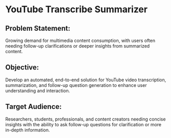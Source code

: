 # YouTube Transcribe Summarizer
## Problem Statement:
Growing demand for multimedia content consumption, with users often needing follow-up clarifications or deeper insights from summarized content.
## Objective:
Develop an automated, end-to-end solution for YouTube video transcription, summarization, and follow-up question generation to enhance user understanding and interaction.
## Target Audience:
Researchers, students, professionals, and content creators needing concise insights with the ability to ask follow-up questions for clarification or more in-depth information.

